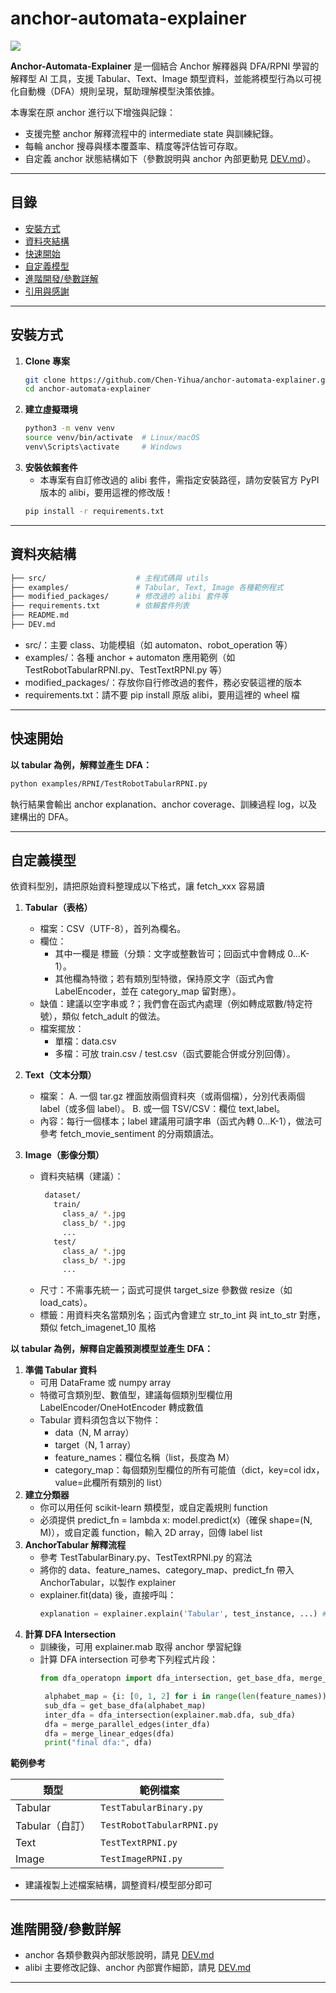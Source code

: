 # anchor-automata-explainer

![](https://img.shields.io/badge/python-3.10%2B-blue)

**Anchor-Automata-Explainer** 是一個結合 Anchor 解釋器與 DFA/RPNI 學習的解釋型 AI 工具，支援 Tabular、Text、Image 類型資料，並能將模型行為以可視化自動機（DFA）規則呈現，幫助理解模型決策依據。

本專案在原 anchor 進行以下增強與記錄：

- 支援完整 anchor 解釋流程中的 intermediate state 與訓練紀錄。
- 每輪 anchor 搜尋與樣本覆蓋率、精度等評估皆可存取。
- 自定義 anchor 狀態結構如下（參數說明與 anchor 內部更動見 [DEV.md](./DEV.md)）。

---

## 目錄
- [安裝方式](#安裝方式)
- [資料夾結構](#資料夾結構)
- [快速開始](#快速開始)
- [自定義模型](#自定義模型)
- [進階開發/參數詳解](#進階開發/參數詳解)
- [引用與感謝](#引用與感謝)

---

## 安裝方式

1. **Clone 專案**
   ```bash
   git clone https://github.com/Chen-Yihua/anchor-automata-explainer.git
   cd anchor-automata-explainer
   ```
2. **建立虛擬環境**
   ```bash
   python3 -m venv venv
   source venv/bin/activate  # Linux/macOS
   venv\Scripts\activate     # Windows
   ```
4. **安裝依賴套件**
   * 本專案有自訂修改過的 alibi 套件，需指定安裝路徑，請勿安裝官方 PyPI 版本的 alibi，要用這裡的修改版！
   ```bash
   pip install -r requirements.txt
   ```

---

## 資料夾結構
```bash
├── src/                    # 主程式碼與 utils
├── examples/               # Tabular, Text, Image 各種範例程式
├── modified_packages/      # 修改過的 alibi 套件等
├── requirements.txt        # 依賴套件列表
├── README.md
├── DEV.md
```
* src/：主要 class、功能模組（如 automaton、robot_operation 等）
* examples/：各種 anchor + automaton 應用範例（如 TestRobotTabularRPNI.py、TestTextRPNI.py 等）
* modified_packages/：存放你自行修改過的套件，務必安裝這裡的版本
* requirements.txt：請不要 pip install 原版 alibi，要用這裡的 wheel 檔

---

## 快速開始

**以 tabular 為例，解釋並產生 DFA：**

```bash
python examples/RPNI/TestRobotTabularRPNI.py
```
執行結果會輸出 anchor explanation、anchor coverage、訓練過程 log，以及建構出的 DFA。

---

## 自定義模型

依資料型別，請把原始資料整理成以下格式，讓 fetch_xxx 容易讀

1. **Tabular（表格）**
   * 檔案：CSV（UTF-8），首列為欄名。
   * 欄位：
      * 其中一欄是 標籤（分類：文字或整數皆可；回函式中會轉成 0…K-1）。
      * 其他欄為特徵；若有類別型特徵，保持原文字（函式內會 LabelEncoder，並在 category_map 留對應）。
   * 缺值：建議以空字串或 ?；我們會在函式內處理（例如轉成眾數/特定符號），類似 fetch_adult 的做法。
   * 檔案擺放：
      * 單檔：data.csv
      * 多檔：可放 train.csv / test.csv（函式要能合併或分別回傳）。
            
2. **Text（文本分類）**
   * 檔案：
      A. 一個 tar.gz 裡面放兩個資料夾（或兩個檔），分別代表兩個 label（或多個 label）。
      B. 或一個 TSV/CSV：欄位 text,label。
   * 內容：每行一個樣本；label 建議用可讀字串（函式內轉 0…K-1），做法可參考 fetch_movie_sentiment 的分兩類讀法。
     
3. **Image（影像分類）**
   * 資料夾結構（建議）：
     ```bash
      dataset/
        train/
          class_a/ *.jpg
          class_b/ *.jpg
          ...
        test/
          class_a/ *.jpg
          class_b/ *.jpg
          ...
     ```
   * 尺寸：不需事先統一；函式可提供 target_size 參數做 resize（如 load_cats）。
   * 標籤：用資料夾名當類別名；函式內會建立 str_to_int 與 int_to_str 對應，類似 fetch_imagenet_10 風格
   
**以 tabular 為例，解釋自定義預測模型並產生 DFA：**

  1. **準備 Tabular 資料**
     * 可用 DataFrame 或 numpy array
     * 特徵可含類別型、數值型，建議每個類別型欄位用 LabelEncoder/OneHotEncoder 轉成數值
     * Tabular 資料須包含以下物件：
       * data（N, M array）
       * target（N, 1 array）
       * feature_names：欄位名稱（list，長度為 M）
       * category_map：每個類別型欄位的所有可能值（dict，key=col idx，value=此欄所有類別的 list）
  2. **建立分類器**
     * 你可以用任何 scikit-learn 類模型，或自定義規則 function
     * 必須提供 predict_fn = lambda x: model.predict(x)（確保 shape=(N, M)），或自定義 function，輸入 2D array，回傳 label list
  3. **AnchorTabular 解釋流程**
     * 參考 TestTabularBinary.py、TestTextRPNI.py 的寫法
     * 將你的 data、feature_names、category_map、predict_fn 帶入 AnchorTabular，以製作 explainer
     * explainer.fit(data) 後，直接呼叫：
       ```python
       explanation = explainer.explain('Tabular', test_instance, ...) # anchor 類型可選 'Text', 'Tabular', 'Image'
       ```
  4. **計算 DFA Intersection**
     * 訓練後，可用 explainer.mab 取得 anchor 學習紀錄
     * 計算 DFA intersection 可參考下列程式片段：
       ```python
       from dfa_operatopn import dfa_intersection, get_base_dfa, merge_linear_edges, merge_parallel_edges

        alphabet_map = {i: [0, 1, 2] for i in range(len(feature_names))}  # 依你的特徵型態調整
        sub_dfa = get_base_dfa(alphabet_map)
        inter_dfa = dfa_intersection(explainer.mab.dfa, sub_dfa)
        dfa = merge_parallel_edges(inter_dfa)
        dfa = merge_linear_edges(dfa)
        print("final dfa:", dfa)
       ```
**範例參考**

| 類型           | 範例檔案                      |
| ------------ | ------------------------- |
| Tabular      | `TestTabularBinary.py`    |
| Tabular（自訂）  | `TestRobotTabularRPNI.py` |
| Text         | `TestTextRPNI.py`         |
| Image        | `TestImageRPNI.py`        |
* 建議複製上述檔案結構，調整資料/模型部分即可

---

## 進階開發/參數詳解

- anchor 各類參數與內部狀態說明，請見 [DEV.md](./DEV.md)
- alibi 主要修改記錄、anchor 內部實作細節，請見 [DEV.md](./DEV.md)
---
